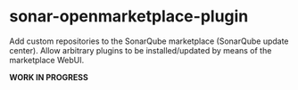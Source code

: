 # sonar-openmarketplace-plugin
Add custom repositories to the SonarQube marketplace (SonarQube update center). Allow arbitrary plugins to be installed/updated by means of the marketplace WebUI.

**WORK IN PROGRESS**
